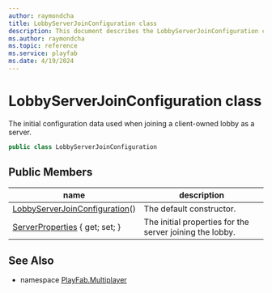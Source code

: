 ```yaml
---
author: raymondcha
title: LobbyServerJoinConfiguration class
description: This document describes the LobbyServerJoinConfiguration class.
ms.author: raymondcha
ms.topic: reference
ms.service: playfab
ms.date: 4/19/2024
---
```


# LobbyServerJoinConfiguration class

The initial configuration data used when joining a client-owned lobby as a server.

```csharp
public class LobbyServerJoinConfiguration
```

## Public Members

| name | description |
| --- | --- |
| [LobbyServerJoinConfiguration](LobbyServerJoinConfiguration/LobbyServerJoinConfiguration.md)() | The default constructor. |
| [ServerProperties](LobbyServerJoinConfiguration/ServerProperties.md) { get; set; } | The initial properties for the server joining the lobby. |

## See Also

* namespace [PlayFab.Multiplayer](../PlayFabMultiplayerSDK.md)

